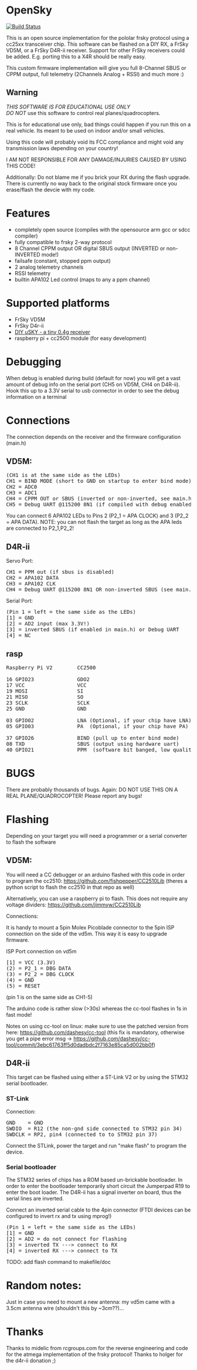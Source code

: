 # OpenSky


[![Build Status](https://travis-ci.org/fishpepper/OpenSky.svg?branch=master)](https://travis-ci.org/fishpepper/OpenSky)

This is an open source implementation for the pololar frsky protocol using
a cc25xx transceiver chip. This software can be flashed on a DIY RX,
a FrSky VD5M, or a FrSky D4R-ii receiver.
Support for other FrSky receivers could be added. E.g. porting this to a X4R should be really easy.

This custom firmware implementation will give you full 8-Channel SBUS or CPPM output,
full telemetry (2Channels Analog + RSSI) and much more :)

## Warning

*THIS SOFTWARE IS FOR EDUCATIONAL USE ONLY*  
*DO NOT* use this software to control real planes/quadrocopters.  

This is for educational use only, bad things could happen
if you run this on a real vehicle.
Its meant to be used on indoor and/or small vehicles.

Using this code will probably void its FCC compliance and might 
void any transmission laws depending on your country!

I AM NOT RESPONSIBLE FOR ANY DAMAGE/INJURIES CAUSED BY USING THIS CODE!


Additionally: Do not blame me if you brick your RX during the flash upgrade.
There is currently no way back to the original stock firmware once you erase/flash the devcie 
with my code.

# Features

* completely open source (compiles with the opensource arm gcc or sdcc compiler)
* fully compatible to frsky 2-way protocol
* 8 Channel CPPM output OR digital SBUS output (INVERTED or non-INVERTED mode!)
* failsafe (constant, stopped ppm output)
* 2 analog telemetry channels
* RSSI telemetry
* builtin APA102 Led control (maps to any a ppm channel)

# Supported platforms

* FrSky VD5M
* FrSky D4r-ii
* [DIY uSKY - a tiny 0.4g receiver](http://fishpepper.de/projects/usky/)
* raspberry pi + cc2500 module (for easy development)

# Debugging

When debug is enabled during build (default for now) you will
get a vast amount of debug info on the serial port (CH5 on VD5M, CH4 on D4R-ii).
Hook this up to a 3.3V serial to usb connector in order to see the debug information
on a terminal

# Connections

The connection depends on the receiver and the firmware configuration (main.h)

## VD5M:
<pre>
(CH1 is at the same side as the LEDs)
CH1 = BIND MODE (short to GND on startup to enter bind mode) / hub telemetry input (9600)
CH2 = ADC0
CH3 = ADC1
CH4 = CPPM OUT or SBUS (inverted or non-inverted, see main.h)
CH5 = Debug UART @115200 8N1 (if compiled with debug enabled)
</pre>

You can connect 6 APA102 LEDs to Pins 2 (P2_1 = APA CLOCK) and 3 (P2_2 = APA DATA).
NOTE: you can not flash the target as long as the APA leds are connected to P2_1,P2_2!

## D4R-ii
Servo Port:
<pre>
CH1 = PPM out (if sbus is disabled)
CH2 = APA102 DATA
CH3 = APA102 CLK
CH4 = Debug UART @115200 8N1 OR non-inverted SBUS (see main.h)
</pre>

Serial Port:
<pre>
(Pin 1 = left = the same side as the LEDs)
[1] = GND
[2] = AD2 input (max 3.3V!)
[3] = inverted SBUS (if enabled in main.h) or Debug UART 
[4] = NC
</pre>

## rasp
<pre>
Raspberry Pi V2        CC2500

16 GPIO23              GDO2
17 VCC                 VCC
19 MOSI                SI
21 MISO                SO
23 SCLK                SCLK
25 GND                 GND

03 GPIO02              LNA (Optional, if your chip have LNA)
05 GPIO03              PA  (Optional, if your chip have PA)

37 GPIO26              BIND (pull up to enter bind mode)
08 TXD                 SBUS (output using hardware uart)
40 GPIO21              PPM  (software bit banged, low quality)
</pre>




# BUGS

There are probably thousands of bugs. Again: DO NOT USE THIS ON A REAL PLANE/QUADROCOPTER!
Please report any bugs!

# Flashing

Depending on your target you will need a programmer or a serial converter to flash the software

## VD5M:

You will need a CC debugger or an arduino flashed with this code in order to program the cc2510:
https://github.com/fishpepper/CC2510Lib
(theres a python script to flash the cc2510 in that repo as well)

Alternatively, you can use a raspberry pi to flash. This does not require any voltage dividers:
https://github.com/jimmyw/CC2510Lib

Connections:

It is handy to mount a 5pin Molex Picoblade connector to the
5pin ISP connection on the side of the vd5m. This way it is easy
to upgrade firmware.

ISP Port connection on vd5m
<pre>
[1] = VCC (3.3V)
(2) = P2_1 = DBG DATA
(3) = P2_2 = DBG CLOCK
(4) = GND
(5) = RESET
</pre>

(pin 1 is on the same side as CH1-5)

The arduino code is rather slow (>30s) whereas the cc-tool flashes in 1s in fast mode!

Notes on using cc-tool on linux:
make sure to use the patched version from here:
https://github.com/dashesy/cc-tool
(this fix is mandatory, otherwise you get a pipe error msg
-> https://github.com/dashesy/cc-tool/commit/3ebc61763ff5d0dadbdc2f7163e85ca5d002bb0f)

## D4R-ii

This target can be flashed using either a ST-Link V2 or by using the STM32 serial bootloader.

### ST-Link

Connection:
<pre>
GND    = GND
SWDIO  = R12 (the non-gnd side connected to STM32 pin 34)
SWDCLK = RP2, pin4 (connected to to STM32 pin 37)
</pre>

Connect the STLink, power the target and run "make flash" to program the device.

### Serial bootloader

The STM32 series of chips has a ROM based un-brickable bootloader. In order to enter the bootloader
temporarily short circuit the Jumperpad R19 to enter the boot loader. The D4R-ii has a signal inverter
on board, thus the serial lines are inverted.

Connect an inverted serial cable to the 4pin connector (FTDI devices can be configured to invert rx and tx using mprog!)
<pre>
(Pin 1 = left = the same side as the LEDs)
[1] = GND
[2] = AD2 = do not connect for flashing
[3] = inverted TX ---> connect to RX 
[4] = inverted RX ---> connect to TX
</pre>

TODO: add flash command to makefile/doc

# Random notes:

Just in case you need to mount a new antenna:
my vd5m came with a 3.5cm antenna wire (shouldn't this by ~3cm??)...


# Thanks

Thanks to midelic from rcgroups.com for the reverse engineering and
code for the atmega implementation of the frsky protocol!
Thanks to holger for the d4r-ii donation ;)

